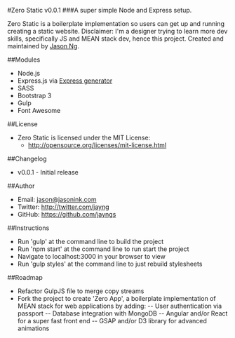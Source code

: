 #Zero Static v0.0.1
###A super simple Node and Express setup.

Zero Static is a boilerplate implementation so users can get up and running creating a static website. 
Disclaimer: I'm a designer trying to learn more dev skills, specifically JS and MEAN stack dev, hence this project.
Created and maintained by [Jason Ng](http://twitter.com/jayng).

##Modules
- Node.js
- Express.js via [Express generator](http://expressjs.com/starter/generator.html)
- SASS
- Bootstrap 3
- Gulp
- Font Awesome

##License
- Zero Static is licensed under the MIT License:
  - http://opensource.org/licenses/mit-license.html

##Changelog
- v0.0.1 - Initial release

##Author
- Email: jason@jasonink.com
- Twitter: http://twitter.com/jayng
- GitHub: https://github.com/jayngs

##Instructions
- Run 'gulp' at the command line to build the project
- Run 'npm start' at the command line to run start the project
- Navigate to localhost:3000 in your browser to view
- Run 'gulp styles' at the command line to just rebuild stylesheets

##Roadmap
- Refactor GulpJS file to merge copy streams
- Fork the project to create 'Zero App', a boilerplate implementation of MEAN stack for web applications by adding:
-- User authentication via passport
-- Database integration with MongoDB
-- Angular and/or React for a super fast front end
-- GSAP and/or D3 library for advanced animations